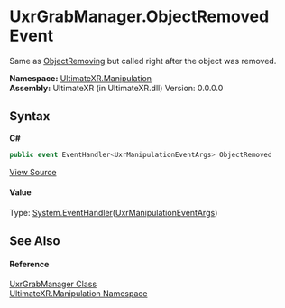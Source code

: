 # UxrGrabManager.ObjectRemoved Event
 

Same as <a href="E_UltimateXR_Manipulation_UxrGrabManager_ObjectRemoving">ObjectRemoving</a> but called right after the object was removed.

**Namespace:**&nbsp;<a href="N_UltimateXR_Manipulation">UltimateXR.Manipulation</a><br />**Assembly:**&nbsp;UltimateXR (in UltimateXR.dll) Version: 0.0.0.0

## Syntax

**C#**<br />
``` C#
public event EventHandler<UxrManipulationEventArgs> ObjectRemoved
```

<a href="UltimateXR/Scripts/Manipulation/UxrGrabManager.cs" rel="noopener noreferrer" title="View the source code">View Source</a><br />

#### Value
Type: <a href="https://docs.microsoft.com/dotnet/api/system.eventhandler-1" target="_blank" rel="noopener noreferrer">System.EventHandler</a>(<a href="T_UltimateXR_Manipulation_UxrManipulationEventArgs">UxrManipulationEventArgs</a>)

## See Also


#### Reference
<a href="T_UltimateXR_Manipulation_UxrGrabManager">UxrGrabManager Class</a><br /><a href="N_UltimateXR_Manipulation">UltimateXR.Manipulation Namespace</a><br />